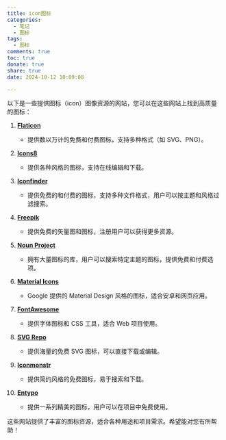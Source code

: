 ```yaml
---
title: icon图标
categories:
  - 笔记
  - 图标
tags:
  - 图标
comments: true
toc: true
donate: true
share: true
date: 2024-10-12 10:09:08

---
```


以下是一些提供图标（icon）图像资源的网站，您可以在这些网站上找到高质量的图标：

1. **[Flaticon](https://www.flaticon.com/)**
   - 提供数以万计的免费和付费图标，支持多种格式（如 SVG、PNG）。

2. **[Icons8](https://icons8.com/icons)**
   - 提供各种风格的图标，支持在线编辑和下载。

3. **[Iconfinder](https://www.iconfinder.com/)**
   - 提供免费的和付费的图标，支持多种文件格式，用户可以按主题和风格过滤搜索。

4. **[Freepik](https://www.freepik.com/)**
   - 提供免费的矢量图和图标，注册用户可以获得更多资源。

5. **[Noun Project](https://thenounproject.com/)**
   - 拥有大量图标的库，用户可以搜索特定主题的图标，提供免费和付费选项。

6. **[Material Icons](https://material.io/resources/icons/)**
   - Google 提供的 Material Design 风格的图标，适合安卓和网页应用。

7. **[FontAwesome](https://fontawesome.com/)**
   - 提供字体图标和 CSS 工具，适合 Web 项目使用。

8. **[SVG Repo](https://www.svgrepo.com/)**
   - 提供海量的免费 SVG 图标，可以直接下载或编辑。

9. **[Iconmonstr](https://iconmonstr.com/)**
   - 提供简约风格的免费图标，易于搜索和下载。

10. **[Entypo](https://www.entypo.com/)**
    - 提供一系列精美的图标，用户可以在项目中免费使用。

这些网站提供了丰富的图标资源，适合各种用途和项目需求。希望能对您有所帮助！
